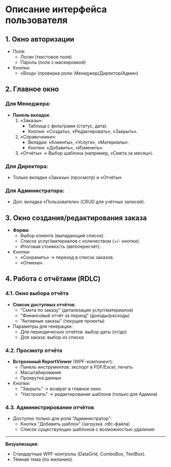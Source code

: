 # Описание интерфейса пользователя

## 1. Окно авторизации  
- Поля:  
  - Логин (текстовое поле)  
  - Пароль (поле с маскировкой)  
- Кнопки:  
  - «Вход» (проверка роли: Менеджер/Директор/Админ)  

## 2. Главное окно  
### Для Менеджера:  
- **Панель вкладок**:  
  1. «Заказы»:  
     - Таблица с фильтрами (статус, дата).  
     - Кнопки: «Создать», «Редактировать», «Закрыть».  
  2. «Справочники»:  
     - Вкладки: «Клиенты», «Услуги», «Материалы».  
     - Кнопки: «Добавить», «Изменить».  
  3. «Отчёты» → Выбор шаблона (например, «Смета за месяц»).  

### Для Директора:  
- Только вкладки «Заказы» (просмотр) и «Отчёты».  

### Для Администратора:  
- Доп. вкладка «Пользователи» (CRUD для учётных записей).  

## 3. Окно создания/редактирования заказа  
- **Форма**:  
  - Выбор клиента (выпадающий список).  
  - Список услуг/материалов с количеством (+/- кнопки).  
  - Итоговая стоимость (автопересчёт).  
- Кнопки:  
  - «Сохранить» → переход в список заказов.  
  - «Отмена».  

## 4. Работа с отчётами (RDLC)
### 4.1. Окно выбора отчёта
- **Список доступных отчётов**:
  - "Смета по заказу" (детализация услуг/материалов)
  - "Финансовый отчёт за период" (доходы/расходы)
  - "Активные заказы" (текущие проекты)
- Параметры для генерации:
  - Для периодических отчётов: выбор даты (от/до)
  - Для заказа: выбор из списка

### 4.2. Просмотр отчёта
- **Встроенный ReportViewer** (WPF-компонент):
  - Панель инструментов: экспорт в PDF/Excel, печать
  - Масштабирование
  - Прокрутка данных
- Кнопки:
  - "Закрыть" → возврат в главное окно
  - "Настроить" → редактирование шаблона (только для Админа)

### 4.3. Администрирование отчётов
- Доступно только для роли "Администратор":
  - Кнопка "Добавить шаблон" (загрузка .rdlc-файла)
  - Список существующих шаблонов с возможностью удаления
---

**Визуализация**:  
- Стандартные WPF-контролы (DataGrid, ComboBox, TextBox).  
- Тёмная тема (по желанию). 